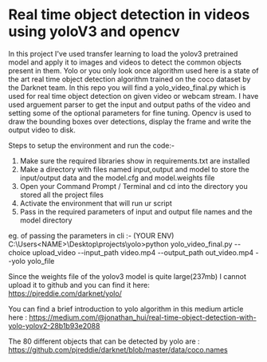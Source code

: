 # Real time object detection in videos using yoloV3 and opencv

   In this project I've used transfer learning to load the yolov3 pretrained model and apply it to images and videos to detect the common objects present in them. Yolo or you only look once algorithm used  here is a state of the art real time object detection algorithm trained on the coco dataset by the Darknet team. In this repo you will find a yolo_video_final.py which is used for real time object detection on given video or webcam stream. I have used arguement parser to get the input and output paths of the video and setting some of the optional parameters for fine tuning. Opencv is used to draw the bounding boxes over detections, display the frame and write the output video to disk.
   
   
Steps to setup the environment and run the code:-
1. Make sure the required libraries show in requirements.txt are installed 
2. Make a directory with files named input,output and model to store the input/output data and the model.cfg and model.weights file
3. Open your Command Prompt / Terminal and cd into the directory you stored all the project files
4. Activate the environment that will run ur script
5. Pass in the required parameters of input and output file names and the model directory 


eg. of passing the parameters in cli :-
(YOUR ENV) C:\Users\<NAME>\Desktop\projects\yolo>python yolo_video_final.py --choice upload_video --input_path video.mp4 --output_path out_video.mp4 --yolo yolo_file
   
Since the weights file of the yolov3 model is quite large(237mb) I cannot upload it to github and you can find it here: https://pjreddie.com/darknet/yolo/
	 
	 
You can find a brief introduction to yolo algorithm in this medium article here : https://medium.com/@jonathan_hui/real-time-object-detection-with-yolo-yolov2-28b1b93e2088


The 80 different objects that can be detected by yolo are : https://github.com/pjreddie/darknet/blob/master/data/coco.names

